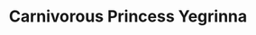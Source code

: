 --- 
title: "Carnivorous Princess Yegrinna"
publishdate: "2019-8-30T16:48:46+02:00"
src: "https://365manga.net/manga/carnivorous-princess-yegrinna"
image: "https://data.365manga.net/images/thumbnails/6317-carnivorous-princess-yegrinna.jpg"
description: "Shik-nam is a student that's obsessed with his grades and studying, so much so that, for him, solving problems and equations can reach erotic levels. Needless to say, his interest in anything other than his studies is near zero. Then comes a complication. The animal kingdom is furious with what the world has become, so they sent Yegrinna, the dog princess, to punish the sinful humans for dirtying the world…"
---